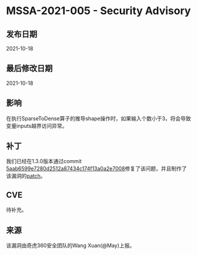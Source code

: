 # MSSA-2021-005 - Security Advisory

## 发布日期

2021-10-18

## 最后修改日期

2021-10-18

## 影响

在执行SparseToDense算子的推导shape操作时，如果输入个数小于3，将会导致变量inputs越界访问异常。

## 补丁

我们已经在1.3.0版本通过commit [5aab6599e7280d2512a87434c174f13a0a2e7008](https://gitee.com/mindspore/mindspore/commit/5aab6599e7280d2512a87434c174f13a0a2e7008)修复了该问题，并且制作了该漏洞的[patch](../cve_patch/mssa-2021-005.patch)。

## CVE

待补充。

## 来源

该漏洞由奇虎360安全团队的Wang Xuan(@May)上报。
